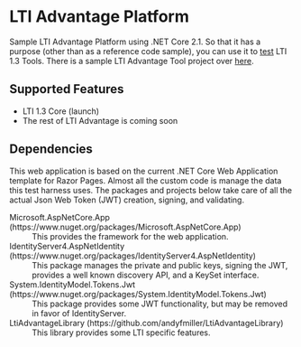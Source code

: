 # LTI Advantage Platform

Sample LTI Advantage Platform using .NET Core 2.1. So that it has a purpose (other than as a reference code sample), you can use it to [test](https://advantageplatform.azurewebsites.net/) LTI 1.3 Tools. There is a sample LTI Advantage Tool project over [here](https://github.com/andyfmiller/LtiAdvantageTool).

## Supported Features

- LTI 1.3 Core (launch)
- The rest of LTI Advantage is coming soon

## Dependencies

This web application is based on the current .NET Core Web Application template for Razor Pages.
Almost all the custom code is manage the data this test harness uses. The packages and projects
below take care of all the actual Json Web Token (JWT) creation, signing, and validating.

<dl>
  <dt>Microsoft.AspNetCore.App (https://www.nuget.org/packages/Microsoft.AspNetCore.App)</dt>
  <dd>This provides the framework for the web application.</dd>
  <dt>IdentityServer4.AspNetIdentity (https://www.nuget.org/packages/IdentityServer4.AspNetIdentity)</dt>
  <dd>This package manages the private and public keys, signing the JWT, provides a well known discovery API, and
    a KeySet interface.</dd>
  <dt>System.IdentityModel.Tokens.Jwt (https://www.nuget.org/packages/System.IdentityModel.Tokens.Jwt)</dt>
  <dd>This package provides some JWT functionality, but may be removed in favor of IdentityServer.</dd>
  <dt>LtiAdvantageLibrary (https://github.com/andyfmiller/LtiAdvantageLibrary)</dt>
  <dd>This library provides some LTI specific features.</dd>
</dl>
